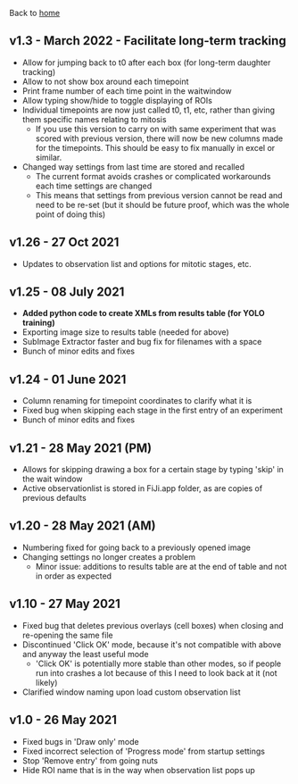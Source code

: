 Back to [home](https://github.com/DaniBodor/MitoticScoring)

## v1.3 - March 2022 - Facilitate long-term tracking
- Allow for jumping back to t0 after each box (for long-term daughter tracking)
- Allow to not show box around each timepoint
- Print frame number of each time point in the waitwindow
- Allow typing show/hide to toggle displaying of ROIs
- Individual timepoints are now just called t0, t1, etc, rather than giving them specific names relating to mitosis
  - If you use this version to carry on with same experiment that was scored with previous version, there will now be new columns made for the timepoints. This should be easy to fix manually in excel or similar.
- Changed way settings from last time are stored and recalled
  - The current format avoids crashes or complicated workarounds each time settings are changed
  - This means that settings from previous version cannot be read and need to be re-set (but it should be future proof, which was the whole point of doing this)

## v1.26 - 27 Oct 2021
- Updates to observation list and options for mitotic stages, etc.

## v1.25 - 08 July 2021
- __Added python code to create XMLs from results table (for YOLO training)__
- Exporting image size to results table (needed for above)
- SubImage Extractor faster and bug fix for filenames with a space
- Bunch of minor edits and fixes


## v1.24 - 01 June 2021
- Column renaming for timepoint coordinates to clarify what it is
- Fixed bug when skipping each stage in the first entry of an experiment 
- Bunch of minor edits and fixes

## v1.21 - 28 May 2021 (PM)
- Allows for skipping drawing a box for a certain stage by typing 'skip' in the wait window
- Active observationlist is stored in FiJi.app folder, as are copies of previous defaults

## v1.20 - 28 May 2021 (AM)
- Numbering fixed for going back to a previously opened image
- Changing settings no longer creates a problem
  - Minor issue: additions to results table are at the end of table and not in order as expected

## v1.10 - 27 May 2021
- Fixed bug that deletes previous overlays (cell boxes) when closing and re-opening the same file
- Discontinued 'Click OK' mode, because it's not compatible with above and anyway the least useful mode
  - 'Click OK' is potentially more stable than other modes, so if people run into crashes a lot because of this I need to look back at it (not likely)
- Clarified window naming upon load custom observation list

## v1.0 - 26 May 2021
- Fixed bugs in 'Draw only' mode
- Fixed incorrect selection of 'Progress mode' from startup settings
- Stop 'Remove entry' from going nuts
- Hide ROI name that is in the way when observation list pops up
